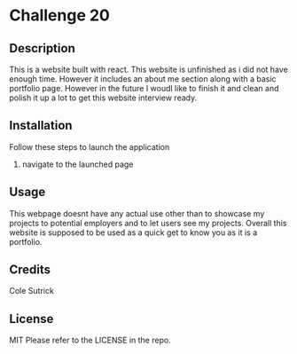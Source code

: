 # Challenge 20

## Description

This is a website built with react. This website is unfinished as i did not have enough time. However it includes an about me section along with a basic portfolio page. However in the future I woudl like to finish it and clean and polish it up a lot to get this website interview ready.

## Installation

Follow these steps to launch the application
1. navigate to the launched page

## Usage

This webpage doesnt have any actual use other than to showcase my projects to potential employers and to let users see my projects. Overall this website is supposed to be used as a quick get to know you as it is a portfolio.

## Credits

Cole Sutrick

## License

MIT
Please refer to the LICENSE in the repo.